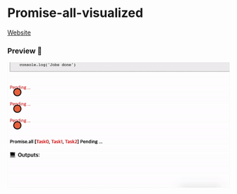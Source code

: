 # Promise-all-visualized

[Website](https://dangen-effy.github.io/Promise-all-visualized/index.html)

### Preview 💁‍

![](promise-all-visualized.gif)
